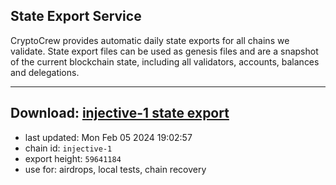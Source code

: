 ## State Export Service
CryptoCrew provides automatic daily state exports for all chains we validate. State export files can be used as genesis files and are a snapshot of the current blockchain state, including all validators, accounts, balances and delegations.

---
**Download: [injective-1 state export](https://dl.ccvalidators.com/SERVICE/injective/injective-1_export_59641184.json)**
---

- last updated: Mon Feb 05 2024 19:02:57
- chain id: `injective-1`
- export height: `59641184`
- use for: airdrops, local tests, chain recovery
